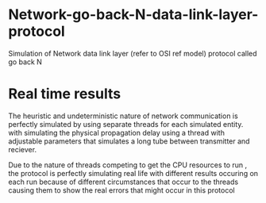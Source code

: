 # Network-go-back-N-data-link-layer-protocol
Simulation of Network data link layer (refer to OSI ref model) protocol called go back N

# Real time results

The heuristic and undeterministic nature of network communication is perfectly simulated by using separate threads for each simulated entity.
with simulating the physical propagation delay using a thread with adjustable parameters that simulates a long tube between transmitter and 
reciever.

Due to the nature of threads competing to get the CPU resources to run , the protocol is perfectly simulating real life with different results
occuring on each run because of different circumstances that occur to the threads causing them to show the real errors that might occur
in this protocol


